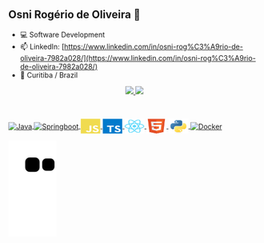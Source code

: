 ## Osni Rogério de Oliveira 👋

- 💻 Software Development 
- 📫 LinkedIn: [https://www.linkedin.com/in/osni-rog%C3%A9rio-de-oliveira-7982a028/](https://www.linkedin.com/in/osni-rog%C3%A9rio-de-oliveira-7982a028/)<br>
- 📌 Curitiba / Brazil


<div align="center">
  <a href="https://github.com/osnirogerio">
  <img height="180em" src="https://github-readme-stats.vercel.app/api?username=osnirogerio&show_icons=true&theme=dracula&include_all_commits=true&count_private=true"/>
  <img height="180em" src="https://github-readme-stats.vercel.app/api/top-langs/?username=osnirogerio&layout=compact&langs_count=7&theme=dracula"/>
</div>

 ##
 
<div style="display: inline_block"><br>
  <img align="center" alt="Java" height="50" width="50" src="https://cdn.jsdelivr.net/gh/devicons/devicon/icons/java/java-original-wordmark.svg" />
  <img align="center" alt="Springboot" height="30" width="40" src="https://cdn.jsdelivr.net/gh/devicons/devicon/icons/spring/spring-original.svg" />
  <img align="center" alt="Js" height="30" width="40" src="https://raw.githubusercontent.com/devicons/devicon/master/icons/javascript/javascript-plain.svg">
  <img align="center" alt="Ts" height="30" width="40" src="https://raw.githubusercontent.com/devicons/devicon/master/icons/typescript/typescript-plain.svg">
  <img align="center" alt="React" height="30" width="40" src="https://raw.githubusercontent.com/devicons/devicon/master/icons/react/react-original.svg">
  <img align="center" alt="HTML" height="30" width="40" src="https://raw.githubusercontent.com/devicons/devicon/master/icons/html5/html5-original.svg">
  <img align="center" alt="Python" height="30" width="40" src="https://raw.githubusercontent.com/devicons/devicon/master/icons/python/python-original.svg">
  <img align="center" alt="Docker" height="50" width="50"src="https://cdn.jsdelivr.net/gh/devicons/devicon/icons/docker/docker-original.svg" />
 </div>

<div> 

  ![Snake animation](https://github.com/osnirogerio/osnirogerio/blob/output/github-contribution-grid-snake.svg)
 
</div>


 <!--
**osnirogerio/osnirogerio** is a ✨ _special_ ✨ repository because its `README.md` (this file) appears on your GitHub profile.



Here are some ideas to get you started:

- 🔭 I’m currently working on ...
- 🌱 I’m currently learning ...
- 👯 I’m looking to collaborate on ...
- 🤔 I’m looking for help with ...
- 💬 Ask me about ...
- 📫 How to reach me: ...
- 😄 Pronouns: ...
- ⚡ Fun fact: ...
-->

